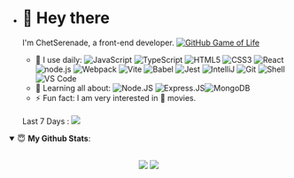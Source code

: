 - # 👋 Hey there

  I'm ChetSerenade, a front-end developer.
  [![GitHub Game of Life](https://github4life.herokuapp.com/ethomson.gif?z=6)](https://github4life.herokuapp.com/ChetSerenade)

  - 🚀 I use daily:
    ![JavaScript](https://img.shields.io/badge/-JavaScript-black?style=plastic&logo=javascript)
    ![TypeScript](https://img.shields.io/badge/TypeScript-3178C6.svg?style=flat&logo=typescript&logoColor=white)
    ![HTML5](https://img.shields.io/badge/HTML5-E34F26.svg?style=flat&logo=html5&logoColor=white)
    ![CSS3](https://img.shields.io/badge/CSS3-E34F26.svg?style=flat&logo=css3&logoColor=white)
    ![React](https://img.shields.io/badge/React-61DAFB.svg?style=flat&logo=react&logoColor=white)
    ![node.js](https://img.shields.io/badge/node.js-339933?style=flat&logo=node.js&logoColor=white)
    ![Webpack](https://img.shields.io/badge/Webpack-8DD6F9.svg?style=flat&logo=webpack&logoColor=white)
    ![Vite](https://img.shields.io/badge/Vite-646CFF.svg?style=flat&logo=vite&logoColor=white)
    ![Babel](https://img.shields.io/badge/Babel-F9DC3E?style=flat&logo=babel&logoColor=white)
    ![Jest](https://img.shields.io/badge/Jest-C21325?style=flat&logo=Jest&logoColor=white)
    ![IntelliJ](https://img.shields.io/badge/Intellij_Idea-000000.svg?style=flat&logo=intellij-idea&logoColor=white)
    ![Git](https://img.shields.io/badge/-Git-black?style=plastic&logo=git)
    ![Shell](https://img.shields.io/badge/-Shell-blasck?style=plastic&logo=Shell)
    ![VS Code](https://img.shields.io/badge/-VS%20Code-007ACC?style=plastic&logo=visual-studio-code)
  - 🌱 Learning all about:
    ![Node.JS](https://img.shields.io/badge/-Node.JS-black?style=plastic&logo=Node.js) ![Express.JS](https://img.shields.io/badge/-Express.JS-c7b198?style=plastic&logo=Express.JS)![MongoDB](https://img.shields.io/badge/-MongoDB-black?style=plastic&logo=mongodb)
  - ⚡️ Fun fact: I am very interested in 🍿 movies.
  <p><span>Last 7 Days :</span> <img style="margin-top:3px;" src="https://wakatime.com/badge/user/35c7ff7b-50b4-4816-9263-38b08e3c771c.svg"/></p>
  
  
  <!--START_SECTION:waka-->

<!--END_SECTION:waka-->
<details open>
 <summary> 😇 <b>My Github Stats</b>: </summary>
<br>
<p align = "center">
  <img src = "https://github-readme-stats.vercel.app/api?username=zhaoyanjiao-com&show_icons=true&theme=calm&line_height=33&hide_border=true&count_private=true">
  <img src = "https://github-readme-stats.vercel.app/api/top-langs/?username=zhaoyanjiao-com&theme=calm&hide_border=true">
</p>
</details>
